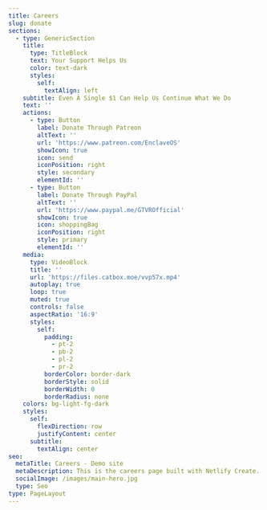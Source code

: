 ```yaml
---
title: Careers
slug: donate
sections:
  - type: GenericSection
    title:
      type: TitleBlock
      text: Your Support Helps Us
      color: text-dark
      styles:
        self:
          textAlign: left
    subtitle: Even A Single $1 Can Help Us Continue What We Do
    text: ''
    actions:
      - type: Button
        label: Donate Through Patreon
        altText: ''
        url: 'https://www.patreon.com/EnclaveOS'
        showIcon: true
        icon: send
        iconPosition: right
        style: secondary
        elementId: ''
      - type: Button
        label: Donate Through PayPal
        altText: ''
        url: 'https://www.paypal.me/GTVROfficial'
        showIcon: true
        icon: shoppingBag
        iconPosition: right
        style: primary
        elementId: ''
    media:
      type: VideoBlock
      title: ''
      url: 'https://files.catbox.moe/vvp57x.mp4'
      autoplay: true
      loop: true
      muted: true
      controls: false
      aspectRatio: '16:9'
      styles:
        self:
          padding:
            - pt-2
            - pb-2
            - pl-2
            - pr-2
          borderColor: border-dark
          borderStyle: solid
          borderWidth: 0
          borderRadius: none
    colors: bg-light-fg-dark
    styles:
      self:
        flexDirection: row
        justifyContent: center
      subtitle:
        textAlign: center
seo:
  metaTitle: Careers - Demo site
  metaDescription: This is the careers page built with Netlify Create.
  socialImage: /images/main-hero.jpg
  type: Seo
type: PageLayout
---
```

